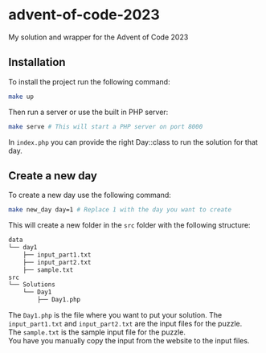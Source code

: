 # advent-of-code-2023
My solution and wrapper for the Advent of Code 2023

## Installation

To install the project run the following command:

```bash
make up
```

Then run a server or use the built in PHP server:

```bash
make serve # This will start a PHP server on port 8000
```

In `index.php` you can provide the right Day::class to run the solution for that day.

## Create a new day

To create a new day use the following command:

```bash
make new_day day=1 # Replace 1 with the day you want to create
```

This will create a new folder in the `src` folder with the following structure:

```bash
data
└── day1
	├── input_part1.txt
	├── input_part2.txt
	├── sample.txt
src
└── Solutions
	└── Day1
		├── Day1.php
```

The `Day1.php` is the file where you want to put your solution. The `input_part1.txt` and `input_part2.txt` are the input files for the puzzle.  
The `sample.txt` is the sample input file for the puzzle.  
You have you manually copy the input from the website to the input files.  